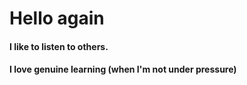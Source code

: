 # Hello again

#### I like to listen to others.

#### I love genuine learning (when I'm not under pressure)

<!--
- 🔭 Working on [chinese-timer](https://github.com/Hearkour/chinese-timer) and [xlsx-to-quizlet](https://github.com/Hearkour/xlsx-to-quizlet)
  
  > Will it work well? I do not know 😉
  
- 🌱 Learning [세벌식390](https://typing.malangmalang.com/)

  > Very interesting layout
  
-->
